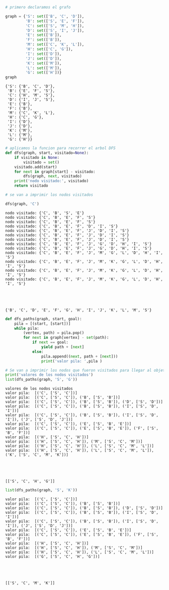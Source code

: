 

```python
# primero declaramos el grafo

graph = {'S': set(['B', 'C', 'D']),
         'B': set(['S', 'E', 'F']),
         'C': set(['S', 'M', 'H']),
         'D': set(['S', 'I', 'J']),
         'E': set(['B']),
         'F': set(['B']),
         'M': set(['C', 'K', 'L']),
         'H': set(['C', 'G']),
         'I': set(['D']),
         'J': set(['D']),
         'K': set(['M']),
         'L': set(['M']),
         'G': set(['H'])}
graph
```




    {'S': {'B', 'C', 'D'},
     'B': {'E', 'F', 'S'},
     'C': {'H', 'M', 'S'},
     'D': {'I', 'J', 'S'},
     'E': {'B'},
     'F': {'B'},
     'M': {'C', 'K', 'L'},
     'H': {'C', 'G'},
     'I': {'D'},
     'J': {'D'},
     'K': {'M'},
     'L': {'M'},
     'G': {'H'}}




```python
# aplicamos la funcion para recorrer el arbol DFS
def dfs(graph, start, visitado=None):
    if visitado is None:
        visitado = set()
    visitado.add(start)
    for next in graph[start] - visitado:
        dfs(graph, next, visitado)
    print('nodo visitado:', visitado)    
    return visitado

# se van a imprimir los nodos visitados

dfs(graph, 'C')
```

    nodo visitado: {'C', 'B', 'S', 'E'}
    nodo visitado: {'C', 'B', 'E', 'F', 'S'}
    nodo visitado: {'C', 'B', 'E', 'F', 'S'}
    nodo visitado: {'C', 'B', 'E', 'F', 'D', 'I', 'S'}
    nodo visitado: {'C', 'B', 'E', 'F', 'J', 'D', 'I', 'S'}
    nodo visitado: {'C', 'B', 'E', 'F', 'J', 'D', 'I', 'S'}
    nodo visitado: {'C', 'B', 'E', 'F', 'J', 'D', 'I', 'S'}
    nodo visitado: {'C', 'B', 'E', 'F', 'J', 'G', 'D', 'H', 'I', 'S'}
    nodo visitado: {'C', 'B', 'E', 'F', 'J', 'G', 'D', 'H', 'I', 'S'}
    nodo visitado: {'C', 'B', 'E', 'F', 'J', 'M', 'G', 'L', 'D', 'H', 'I', 'S'}
    nodo visitado: {'C', 'B', 'E', 'F', 'J', 'M', 'K', 'G', 'L', 'D', 'H', 'I', 'S'}
    nodo visitado: {'C', 'B', 'E', 'F', 'J', 'M', 'K', 'G', 'L', 'D', 'H', 'I', 'S'}
    nodo visitado: {'C', 'B', 'E', 'F', 'J', 'M', 'K', 'G', 'L', 'D', 'H', 'I', 'S'}





    {'B', 'C', 'D', 'E', 'F', 'G', 'H', 'I', 'J', 'K', 'L', 'M', 'S'}




```python
def dfs_paths(graph, start, goal):
    pila = [(start, [start])]
    while pila:
        (vertex, path) = pila.pop()
        for next in graph[vertex] - set(path):
            if next == goal:
                yield path + [next]
            else:
                pila.append((next, path + [next]))
                print('valor pila: ',pila )

# Se van a imprimir los nodos que fueron visitados para llegar al objetivo  
print('valores de los nodos visitados')
list(dfs_paths(graph, 'S', 'G'))
```

    valores de los nodos visitados
    valor pila:  [('C', ['S', 'C'])]
    valor pila:  [('C', ['S', 'C']), ('B', ['S', 'B'])]
    valor pila:  [('C', ['S', 'C']), ('B', ['S', 'B']), ('D', ['S', 'D'])]
    valor pila:  [('C', ['S', 'C']), ('B', ['S', 'B']), ('I', ['S', 'D', 'I'])]
    valor pila:  [('C', ['S', 'C']), ('B', ['S', 'B']), ('I', ['S', 'D', 'I']), ('J', ['S', 'D', 'J'])]
    valor pila:  [('C', ['S', 'C']), ('E', ['S', 'B', 'E'])]
    valor pila:  [('C', ['S', 'C']), ('E', ['S', 'B', 'E']), ('F', ['S', 'B', 'F'])]
    valor pila:  [('H', ['S', 'C', 'H'])]
    valor pila:  [('H', ['S', 'C', 'H']), ('M', ['S', 'C', 'M'])]
    valor pila:  [('H', ['S', 'C', 'H']), ('L', ['S', 'C', 'M', 'L'])]
    valor pila:  [('H', ['S', 'C', 'H']), ('L', ['S', 'C', 'M', 'L']), ('K', ['S', 'C', 'M', 'K'])]





    [['S', 'C', 'H', 'G']]




```python
list(dfs_paths(graph, 'S', 'K'))
```

    valor pila:  [('C', ['S', 'C'])]
    valor pila:  [('C', ['S', 'C']), ('B', ['S', 'B'])]
    valor pila:  [('C', ['S', 'C']), ('B', ['S', 'B']), ('D', ['S', 'D'])]
    valor pila:  [('C', ['S', 'C']), ('B', ['S', 'B']), ('I', ['S', 'D', 'I'])]
    valor pila:  [('C', ['S', 'C']), ('B', ['S', 'B']), ('I', ['S', 'D', 'I']), ('J', ['S', 'D', 'J'])]
    valor pila:  [('C', ['S', 'C']), ('E', ['S', 'B', 'E'])]
    valor pila:  [('C', ['S', 'C']), ('E', ['S', 'B', 'E']), ('F', ['S', 'B', 'F'])]
    valor pila:  [('H', ['S', 'C', 'H'])]
    valor pila:  [('H', ['S', 'C', 'H']), ('M', ['S', 'C', 'M'])]
    valor pila:  [('H', ['S', 'C', 'H']), ('L', ['S', 'C', 'M', 'L'])]
    valor pila:  [('G', ['S', 'C', 'H', 'G'])]





    [['S', 'C', 'M', 'K']]


